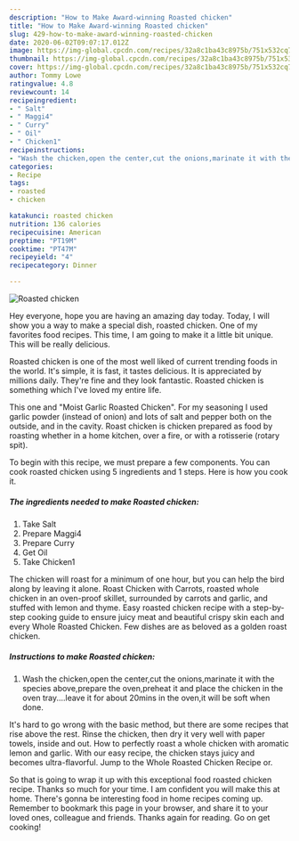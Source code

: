 ```yaml
---
description: "How to Make Award-winning Roasted chicken"
title: "How to Make Award-winning Roasted chicken"
slug: 429-how-to-make-award-winning-roasted-chicken
date: 2020-06-02T09:07:17.012Z
image: https://img-global.cpcdn.com/recipes/32a8c1ba43c8975b/751x532cq70/roasted-chicken-recipe-main-photo.jpg
thumbnail: https://img-global.cpcdn.com/recipes/32a8c1ba43c8975b/751x532cq70/roasted-chicken-recipe-main-photo.jpg
cover: https://img-global.cpcdn.com/recipes/32a8c1ba43c8975b/751x532cq70/roasted-chicken-recipe-main-photo.jpg
author: Tommy Lowe
ratingvalue: 4.8
reviewcount: 14
recipeingredient:
- " Salt"
- " Maggi4"
- " Curry"
- " Oil"
- " Chicken1"
recipeinstructions:
- "Wash the chicken,open the center,cut the onions,marinate it with the species above,prepare the oven,preheat it and place the chicken in the oven tray....leave it for about 20mins in the oven,it will be soft when done."
categories:
- Recipe
tags:
- roasted
- chicken

katakunci: roasted chicken 
nutrition: 136 calories
recipecuisine: American
preptime: "PT19M"
cooktime: "PT47M"
recipeyield: "4"
recipecategory: Dinner

---
```



![Roasted chicken](https://img-global.cpcdn.com/recipes/32a8c1ba43c8975b/751x532cq70/roasted-chicken-recipe-main-photo.jpg)

Hey everyone, hope you are having an amazing day today. Today, I will show you a way to make a special dish, roasted chicken. One of my favorites food recipes. This time, I am going to make it a little bit unique. This will be really delicious.

Roasted chicken is one of the most well liked of current trending foods in the world. It's simple, it is fast, it tastes delicious. It is appreciated by millions daily. They're fine and they look fantastic. Roasted chicken is something which I've loved my entire life.

This one and &#34;Moist Garlic Roasted Chicken&#34;. For my seasoning I used garlic powder (instead of onion) and lots of salt and pepper both on the outside, and in the cavity. Roast chicken is chicken prepared as food by roasting whether in a home kitchen, over a fire, or with a rotisserie (rotary spit).


To begin with this recipe, we must prepare a few components. You can cook roasted chicken using 5 ingredients and 1 steps. Here is how you cook it.

<!--inarticleads1-->

##### The ingredients needed to make Roasted chicken:

1. Take  Salt
1. Prepare  Maggi4
1. Prepare  Curry
1. Get  Oil
1. Take  Chicken1


The chicken will roast for a minimum of one hour, but you can help the bird along by leaving it alone. Roast Chicken with Carrots, roasted whole chicken in an oven-proof skillet, surrounded by carrots and garlic, and stuffed with lemon and thyme. Easy roasted chicken recipe with a step-by-step cooking guide to ensure juicy meat and beautiful crispy skin each and every Whole Roasted Chicken. Few dishes are as beloved as a golden roast chicken. 

<!--inarticleads2-->

##### Instructions to make Roasted chicken:

1. Wash the chicken,open the center,cut the onions,marinate it with the species above,prepare the oven,preheat it and place the chicken in the oven tray....leave it for about 20mins in the oven,it will be soft when done.


It&#39;s hard to go wrong with the basic method, but there are some recipes that rise above the rest. Rinse the chicken, then dry it very well with paper towels, inside and out. How to perfectly roast a whole chicken with aromatic lemon and garlic. With our easy recipe, the chicken stays juicy and becomes ultra-flavorful. Jump to the Whole Roasted Chicken Recipe or. 

So that is going to wrap it up with this exceptional food roasted chicken recipe. Thanks so much for your time. I am confident you will make this at home. There's gonna be interesting food in home recipes coming up. Remember to bookmark this page in your browser, and share it to your loved ones, colleague and friends. Thanks again for reading. Go on get cooking!
